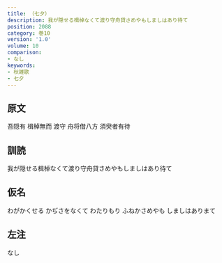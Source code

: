 ```yaml
---
title: （七夕）
description: 我が隠せる楫棹なくて渡り守舟貸さめやもしましはあり待て
position: 2088
category: 巻10
version: '1.0'
volume: 10
comparison:
- なし
keywords:
- 秋雑歌
- 七夕
---
```


## 原文

吾隠有 楫棹無而 渡守 舟将借八方 須臾者有待

## 訓読

我が隠せる楫棹なくて渡り守舟貸さめやもしましはあり待て

## 仮名

わがかくせる かぢさをなくて わたりもり ふねかさめやも しましはありまて

## 左注

なし
